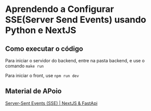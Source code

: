 # Aprendendo a Configurar SSE(Server Send Events) usando Python e NextJS

## Como executar o código

Para iniciar o servidor do backend, entre na pasta backend, e use o comando ``make run``

Para iniciar o front, use `npm run dev`

## Material de APoio

[Server-Sent Events (SSE) | NextJS & FastApi](https://www.youtube.com/watch?v=Yfj3jfKL_AQ&t=128s)
